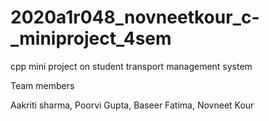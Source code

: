 # 2020a1r048_novneetkour_c-_miniproject_4sem
cpp mini project on student transport management system

Team members

Aakriti sharma,
Poorvi Gupta,
Baseer Fatima,
Novneet Kour
